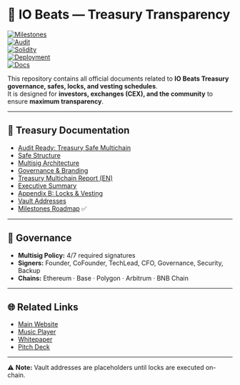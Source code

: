 # 💎 IO Beats — Treasury Transparency  

[![Milestones](https://img.shields.io/badge/Milestones-Roadmap-blue)](./docs/MILESTONES.md)  
[![Audit](https://img.shields.io/badge/Audit-Cyberscope-brightgreen.svg)](https://raw.githubusercontent.com/cyberscope-io/audits/main/iob/audit.pdf)  
[![Solidity](https://img.shields.io/badge/Solidity-0.8.24-blue.svg?logo=solidity)](https://docs.soliditylang.org/en/v0.8.24/)  
[![Deployment](https://img.shields.io/badge/Deployed-MultiChain-purple.svg)](https://github.com/iobeatss/IOB-Smart-contract#deployment)  
[![Docs](https://img.shields.io/badge/Docs-Available-brightgreen.svg)](https://github.com/iobeatss/iobeats-docs)  

This repository contains all official documents related to **IO Beats Treasury governance, safes, locks, and vesting schedules**.  
It is designed for **investors, exchanges (CEX), and the community** to ensure **maximum transparency**.

---

## 📄 Treasury Documentation
- [Audit Ready: Treasury Safe Multichain](./docs/IOB_Treasury_Safe_Multichain_AuditReady.pdf)  
- [Safe Structure](./docs/IOB_Safe_Structure.pdf)  
- [Multisig Architecture](./docs/IOB_Safe_Multisig_Architecture.pdf)  
- [Governance & Branding](./docs/IOB_Treasury_Governance.pdf)  
- [Treasury Multichain Report (EN)](./docs/IOB_Treasury_Multichain_EN_v1_fixed.pdf)  
- [Executive Summary](./docs/IOB_Treasury_Multichain_Executive_Summary.pdf)  
- [Appendix B: Locks & Vesting](./docs/IOB_Treasury_AppendixB_Locks_Vesting_v4.pdf)  
- [Vault Addresses](./docs/addresses.md)  
- [Milestones Roadmap](./docs/MILESTONES.md) ✅  

---

## 🔐 Governance
- **Multisig Policy:** 4/7 required signatures  
- **Signers:** Founder, CoFounder, TechLead, CFO, Governance, Security, Backup  
- **Chains:** Ethereum · Base · Polygon · Arbitrum · BNB Chain  

---

## 🌐 Related Links
- [Main Website](https://iobeats.com)  
- [Music Player](https://open.iobeats.com)  
- [Whitepaper](https://github.com/iobeatss/iobeats-docs/blob/main/iobeats-white-paper.pdf)  
- [Pitch Deck](https://github.com/iobeatss/iobeats-docs/blob/main/iobeats-pitch-deck.pdf)  

---

⚠️ **Note:** Vault addresses are placeholders until locks are executed on-chain.

